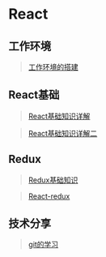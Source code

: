 # React

## 工作环境

>[工作环境的搭建](./md/React专题/工作环境的搭建.md)

## React基础

>[React基础知识详解](./md/React专题/React基础知识详解.md)

>[React基础知识详解二](md/React专题/React基础知识详解二.md)


## Redux

>[Redux基础知识](./md/React专题/Redux基础知识.md)

>[React-redux](./md/React专题/React-redux.md)



## 技术分享

>[git的学习](md/技术分享/git的学习.md)
